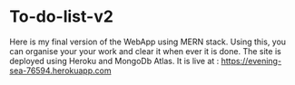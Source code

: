 # To-do-list-v2 
Here is my final version of the WebApp using MERN stack. Using this, you can organise your your work and clear it when ever it is done. 
The site is deployed using Heroku and MongoDb Atlas.
It is live at : https://evening-sea-76594.herokuapp.com
